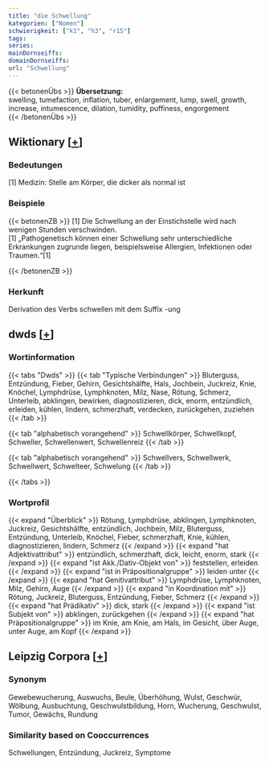```yaml
---
title: "die Schwellung"
kategorien: ["Nomen"]
schwierigkeit: ["k1", "h3", "r15"]
tags:
series:
mainDornseiffs:
domainDornseiffs:
url: "Schwellung"
---
```


{{< betonenÜbs >}}
**Übersetzung:**  
swelling, tumefaction, inflation, tuber, enlargement, lump, swell, growth, increase, intumescence, dilation, tumidity, puffiness, engorgement  
{{< /betonenÜbs >}}

## Wiktionary [[+](https://de.wiktionary.org/wiki/Schwellung)]

### Bedeutungen
[1] Medizin: Stelle am Körper, die dicker als normal ist  

### Beispiele
{{< betonenZB >}}
[1] Die Schwellung an der Einstichstelle wird nach wenigen Stunden verschwinden.  
[1] „Pathogenetisch können einer Schwellung sehr unterschiedliche Erkrankungen zugrunde liegen, beispielsweise Allergien, Infektionen oder Traumen.“[1]  

{{< /betonenZB >}}
### Herkunft
Derivation des Verbs schwellen mit dem Suffix -ung  



## dwds [[+](https://www.dwds.de/wb/Schwellung)]

### Wortinformation
{{< tabs "Dwds" >}}
{{< tab "Typische Verbindungen" >}}
Bluterguss, Entzündung, Fieber, Gehirn, Gesichtshälfte, Hals, Jochbein, Juckreiz, Knie, Knöchel, Lymphdrüse, Lymphknoten, Milz, Nase, Rötung, Schmerz, Unterleib, abklingen, bewirken, diagnostizieren, dick, enorm, entzündlich, erleiden, kühlen, lindern, schmerzhaft, verdecken, zurückgehen, zuziehen
{{< /tab >}}

{{< tab "alphabetisch vorangehend" >}}
Schwellkörper, Schwellkopf, Schweller, Schwellenwert, Schwellenreiz
{{< /tab >}}

{{< tab "alphabetisch vorangehend" >}}
Schwellvers, Schwellwerk, Schwellwert, Schwelteer, Schwelung
{{< /tab >}}

{{< /tabs >}}

### Wortprofil
{{< expand "Überblick" >}} Rötung, Lymphdrüse, abklingen, Lymphknoten, Juckreiz, Gesichtshälfte, entzündlich, Jochbein, Milz, Bluterguss, Entzündung, Unterleib, Knöchel, Fieber, schmerzhaft, Knie, kühlen, diagnostizieren, lindern, Schmerz {{< /expand >}}
{{< expand "hat Adjektivattribut" >}} entzündlich, schmerzhaft, dick, leicht, enorm, stark {{< /expand >}}
{{< expand "ist Akk./Dativ-Objekt von" >}} feststellen, erleiden {{< /expand >}}
{{< expand "ist in Präpositionalgruppe" >}} leiden unter {{< /expand >}}
{{< expand "hat Genitivattribut" >}} Lymphdrüse, Lymphknoten, Milz, Gehirn, Auge {{< /expand >}}
{{< expand "in Koordination mit" >}} Rötung, Juckreiz, Bluterguss, Entzündung, Fieber, Schmerz {{< /expand >}}
{{< expand "hat Prädikativ" >}} dick, stark {{< /expand >}}
{{< expand "ist Subjekt von" >}} abklingen, zurückgehen {{< /expand >}}
{{< expand "hat Präpositionalgruppe" >}} im Knie, am Knie, am Hals, im Gesicht, über Auge, unter Auge, am Kopf {{< /expand >}}

## Leipzig Corpora [[+](https://corpora.uni-leipzig.de/en/res?word=Schwellung&corpusId=deu_newscrawl-public_2018)]


### Synonym
Gewebewucherung, Auswuchs, Beule, Überhöhung, Wulst, Geschwür, Wölbung, Ausbuchtung, Geschwulstbildung, Horn, Wucherung, Geschwulst, Tumor, Gewächs, Rundung


### Similarity based on Cooccurrences
Schwellungen, Entzündung, Juckreiz, Symptome

